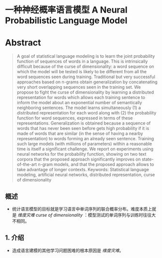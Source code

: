 # 一种神经概率语言模型 A Neural Probabilistic Language Model

# Abstract

> A goal of statistical language modeling is to learn the joint probability function of sequences of words in a language. This is intrinsically difficult because of the curse of dimensionality: a word sequence on which the model will be tested is likely to be different from all the word sequences seen during training. Traditional but very successful approaches based on n-grams obtain generalization by concatenating very short overlapping sequences seen in the training set. We propose to fight the curse of dimensionality by learning a distributed representation for words which allows each training sentence to inform the model about an exponential number of semantically neighboring sentences. The model learns simultaneously (1) a distributed representation for each word along with (2) the probability function for word sequences, expressed in terms of these representations. Generalization is obtained because a sequence of words that has never been seen before gets high probability if it is made of words that are similar (in the sense of having a nearby representation) to words forming an already seen sentence. Training such large models (with millions of parameters) within a reasonable time is itself a significant challenge. We report on experiments using neural networks for the probability function, showing on two text corpora that the proposed approach significantly improves on state-of-the-art n-gram models, and that the proposed approach allows to take advantage of longer contexts.
>  Keywords: Statistical language modeling, artificial neural networks, distributed representation, curse of dimensionality

## 概述

-  统计语言模型的目标就是学习语言中单词序列的联合概率分布。难度本质上就是 _维度灾难 curse of dimensionality_ ：模型测试的单词序列与训练时往往大不相同。

## 1. 介绍

-  造成语言建模的其他学习问题困难的根本原因是 _维度灾难_。